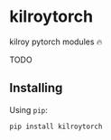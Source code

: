 # kilroytorch

kilroy pytorch modules 🔥

TODO

## Installing

Using `pip`:

```sh
pip install kilroytorch
```
